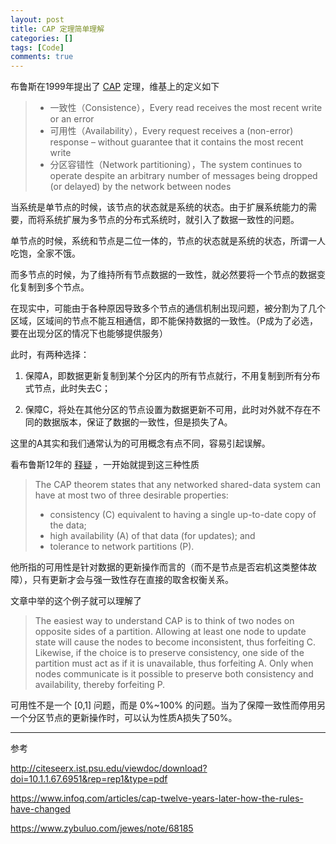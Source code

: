 ```yaml
---
layout: post
title: CAP 定理简单理解
categories: []
tags: [Code]
comments: true
---
```


布鲁斯在1999年提出了 [CAP](https://zh.wikipedia.org/wiki/CAP%E5%AE%9A%E7%90%86) 定理，维基上的定义如下

>+ 一致性（Consistence），Every read receives the most recent write or an error
>+ 可用性（Availability），Every request receives a (non-error) response – without guarantee that it contains the most recent write
>+ 分区容错性（Network partitioning），The system continues to operate despite an arbitrary number of messages being dropped (or delayed) by the network between nodes


当系统是单节点的时候，该节点的状态就是系统的状态。由于扩展系统能力的需要，而将系统扩展为多节点的分布式系统时，就引入了数据一致性的问题。

单节点的时候，系统和节点是二位一体的，节点的状态就是系统的状态，所谓一人吃饱，全家不饿。

而多节点的时候，为了维持所有节点数据的一致性，就必然要将一个节点的数据变化复制到多个节点。

在现实中，可能由于各种原因导致多个节点的通信机制出现问题，被分割为了几个区域，区域间的节点不能互相通信，即不能保持数据的一致性。（P成为了必选，要在出现分区的情况下也能够提供服务）

此时，有两种选择：

1. 保障A，即数据更新复制到某个分区内的所有节点就行，不用复制到所有分布式节点，此时失去C；

2. 保障C，将处在其他分区的节点设置为数据更新不可用，此时对外就不存在不同的数据版本，保证了数据的一致性，但是损失了A。

这里的A其实和我们通常认为的可用概念有点不同，容易引起误解。

看布鲁斯12年的 [释疑](https://www.infoq.com/articles/cap-twelve-years-later-how-the-rules-have-changed) ，一开始就提到这三种性质

>The CAP theorem states that any networked shared-data system can have at most two of three desirable properties:
>+ consistency (C) equivalent to having a single up-to-date copy of the data;
>+ high availability (A) of that data (for updates); and
>+ tolerance to network partitions (P).

他所指的可用性是针对数据的更新操作而言的（而不是节点是否宕机这类整体故障），只有更新才会与强一致性存在直接的取舍权衡关系。

文章中举的这个例子就可以理解了
>The easiest way to understand CAP is to think of two nodes on opposite sides of a partition. Allowing at least one node to update state will cause the nodes to become inconsistent, thus forfeiting C. Likewise, if the choice is to preserve consistency, one side of the partition must act as if it is unavailable, thus forfeiting A. Only when nodes communicate is it possible to preserve both consistency and availability, thereby forfeiting P.

可用性不是一个 [0,1] 问题，而是 0%~100% 的问题。当为了保障一致性而停用另一个分区节点的更新操作时，可以认为性质A损失了50%。





---
参考

http://citeseerx.ist.psu.edu/viewdoc/download?doi=10.1.1.67.6951&rep=rep1&type=pdf

https://www.infoq.com/articles/cap-twelve-years-later-how-the-rules-have-changed

https://www.zybuluo.com/jewes/note/68185